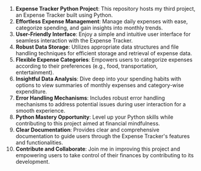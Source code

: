 1. **Expense Tracker Python Project**: This repository hosts my third project, an Expense Tracker built using Python.
2. **Effortless Expense Management**: Manage daily expenses with ease, categorize spending, and gain insights into monthly trends.
3. **User-Friendly Interface**: Enjoy a simple and intuitive user interface for seamless interaction with the Expense Tracker.
4. **Robust Data Storage**: Utilizes appropriate data structures and file handling techniques for efficient storage and retrieval of expense data.
5. **Flexible Expense Categories**: Empowers users to categorize expenses according to their preferences (e.g., food, transportation, entertainment).
6. **Insightful Data Analysis**: Dive deep into your spending habits with options to view summaries of monthly expenses and category-wise expenditure.
7. **Error Handling Mechanisms**: Includes robust error handling mechanisms to address potential issues during user interaction for a smooth experience.
8. **Python Mastery Opportunity**: Level up your Python skills while contributing to this project aimed at financial mindfulness.
9. **Clear Documentation**: Provides clear and comprehensive documentation to guide users through the Expense Tracker's features and functionalities.
10. **Contribute and Collaborate**: Join me in improving this project and empowering users to take control of their finances by contributing to its development.
